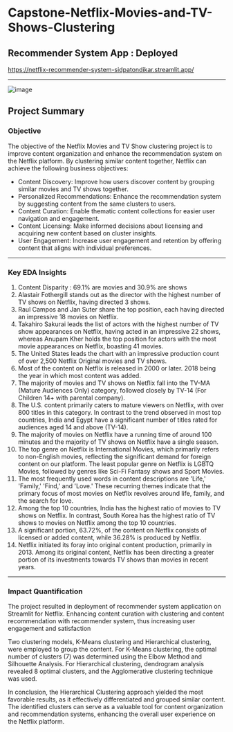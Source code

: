 # Capstone-Netflix-Movies-and-TV-Shows-Clustering

## Recommender System App : Deployed
https://netflix-recommender-system-sidpatondikar.streamlit.app/


-------------------------------------------------------------------
![image](https://github.com/sidpatondikar/Capstone-Netflix-Movies-and-TV-Shows-Clustering/assets/83869822/8a40d866-2ff5-4dc5-b0f0-eb6ad883990a)



## Project Summary

### Objective
The objective of the Netflix Movies and TV Show clustering project is to improve content organization and enhance the recommendation system on the Netflix platform.
By clustering similar content together, Netflix can achieve the following business objectives:
- Content Discovery: Improve how users discover content by grouping similar movies and TV shows together.
- Personalized Recommendations: Enhance the recommendation system by suggesting content from the same clusters to users.
- Content Curation: Enable thematic content collections for easier user navigation and engagement.
- Content Licensing: Make informed decisions about licensing and acquiring new content based on cluster insights.
- User Engagement: Increase user engagement and retention by offering content that aligns with individual preferences.

-----------------------------------------------------------------------------
### Key EDA Insights
1. Content Disparity : 69.1% are movies and 30.9% are shows
2. Alastair Fothergill stands out as the director with the highest number of TV shows on Netflix, having directed 3 shows.
3. Raul Campos and Jan Suter share the top position, each having directed an impressive 18 movies on Netflix.
4. Takahiro Sakurai leads the list of actors with the highest number of TV show appearances on Netflix, having acted in an impressive 22 shows, whereas Anupam Kher holds the top position for actors with the most movie appearances on Netflix, boasting 41 movies.
5. The United States leads the chart with an impressive production count of over 2,500 Netflix Original movies and TV shows.
6. Most of the content on Netflix is released in 2000 or later. 2018 being the year in which most content was added.
7. The majority of movies and TV shows on Netflix fall into the TV-MA (Mature Audiences Only) category, followed closely by TV-14 (For Children 14+ with parental company).
8. The U.S. content primarily caters to mature viewers on Netflix, with over 800 titles in this category. In contrast to the trend observed in most top countries, India and Egypt have a significant number of titles rated for audiences aged 14 and above (TV-14).
9. The majority of movies on Netflix have a running time of around 100 minutes and the majority of TV shows on Netflix have a single season.
10. The top genre on Netflix is International Movies, which primarily refers to non-English movies, reflecting the significant demand for foreign content on our platform. The least popular genre on Netflix is LGBTQ Movies, followed by genres like Sci-Fi Fantasy shows and Sport Movies.
11. The most frequently used words in content descriptions are 'Life,' 'Family,' 'Find,' and 'Love.' These recurring themes indicate that the primary focus of most movies on Netflix revolves around life, family, and the search for love.
12. Among the top 10 countries, India has the highest ratio of movies to TV shows on Netflix. In contrast, South Korea has the highest ratio of TV shows to movies on Netflix among the top 10 countries.
13. A significant portion, 63.72%, of the content on Netflix consists of licensed or added content, while 36.28% is produced by Netflix.
14. Netflix initiated its foray into original content production, primarily in 2013. Among its original content, Netflix has been directing a greater portion of its investments towards TV shows than movies in recent years.

---------------------------------------------------------------------------------

### Impact Quantification

The project resulted in deployment of recommender system application on Streamlit for Netflix. Enhancing content curation with clustering and content recommendation with recommender system, thus increasing user engagement and satisfaction


Two clustering models, K-Means clustering and Hierarchical clustering, were employed to group the content. For K-Means clustering, the optimal number of clusters (7) was determined using the Elbow Method and Silhouette Analysis. For Hierarchical clustering, dendrogram analysis revealed 8 optimal clusters, and the Agglomerative clustering technique was used.

In conclusion, the Hierarchical Clustering approach yielded the most favorable results, as it effectively differentiated and grouped similar content. The identified clusters can serve as a valuable tool for content organization and recommendation systems, enhancing the overall user experience on the Netflix platform.
